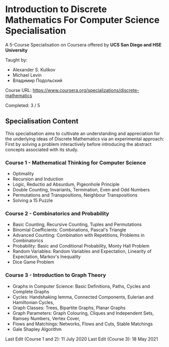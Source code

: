 # Introduction to Discrete Mathematics For Computer Science Specialisation
A 5-Course Specialisation on Coursera offered by <b> UCS San Diego and HSE University </b>

Taught by:
- Alexander S. Kulikov
- Michael Levin
- Владимир Подольский

Course URL: <a>https://www.coursera.org/specializations/discrete-mathematics</a>

Completed: 3 / 5
## Specialisation Content
This specialisation aims to cultivate an understanding and appreciation for the underlying ideas of Discrete Mathematics via an experimental approach: First by solving a problem interactively before introducing the abstract concepts associated with its study. 

### Course 1 - Mathematical Thinking for Computer Science
- Optimality 
- Recursion and Induction
- Logic, Reductio ad Absurdum, Pigeonhole Principle
- Double Counting, Invariants, Termination, Even and Odd Numbers 
- Permutations and Transpositions, Neighbour Transpositions
- Solving a 15 Puzzle

### Course 2 - Combinatorics and Probability
- Basic Counting, Recursive Counting, Tuples and Permutations
- Binomial Coefficients: Combinations, Pascal's Triangle
- Advanced Counting: Combination with Repetitions, Problems in Combinatorics 
- Probability: Basic and Conditional Probability, Monty Hall Problem
- Random Variables: Random Variables and Expectation, Linearity of Expectation, Markov's Inequality
- Dice Game Problem

### Course 3 - Introduction to Graph Theory
- Graphs in Computer Science: Basic Definitions, Paths, Cycles and Complete Graphs
- Cycles: Handshaking lemma, Connected Components, Eulerian and Hamiltonian Cycles,
- Graph Classes: Trees, Bipartite Graphs, Planar Graphs
- Graph Parameters: Graph Colouring, Cliques and Independent Sets, Ramsey Numbers, Vertex Cover,
- Flows and Matchings: Networks, Flows and Cuts, Stable Matchings
- Gale Shapley Algorithm 



Last Edit (Course 1 and 2): 11 July 2020
Last Edit (Course 3): 18 May 2021

